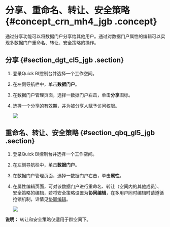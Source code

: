# 分享、重命名、转让、安全策略 {#concept_crn_mh4_jgb .concept}

通过分享功能可以将数据门户分享给其他用户。通过对数据门户属性的编辑可以实现多数据门户重命名、转让、安全策略的操作。

## 分享 {#section_dgt_cl5_jgb .section}

1.  登录Quick BI控制台并选择一个工作空间。
2.  在左侧导航栏中，单击**数据门户**。
3.  在数据门户管理页面，选择一数据门户右击，单击**分享**图标。
4.  选择一个分享的有效期，并为被分享人赋予访问权限。

    ![](http://static-aliyun-doc.oss-cn-hangzhou.aliyuncs.com/assets/img/90155/155858406436496_zh-CN.png)


## 重命名、转让、安全策略 {#section_qbq_gl5_jgb .section}

1.  登录Quick BI控制台并选择一个工作空间。
2.  在左侧导航栏中，单击**数据门户**。
3.  在数据门户管理页面，选择一数据门户右击，单击**属性**。
4.  在属性编辑页面，可对该数据门户进行重命名、转让（空间内的其他成员）、安全策略的编辑，若将安全策略设置为**协同编辑**，在多用户同时编辑时请遵循抢锁机制，详情见[协同编辑](https://help.aliyun.com/knowledge_detail/98630.html?spm=a2c4g.11186623.2.30.67336366w49IkT#8go9cd)。

    ![](http://static-aliyun-doc.oss-cn-hangzhou.aliyuncs.com/assets/img/90155/155858406536308_zh-CN.png)


**说明：** 转让和安全策略仅适用于群空间下。

